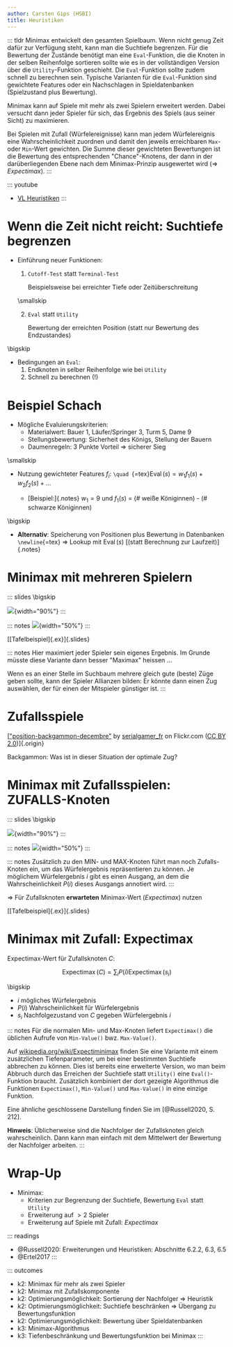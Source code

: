 ```yaml
---
author: Carsten Gips (HSBI)
title: Heuristiken
---
```


::: tldr
Minimax entwickelt den gesamten Spielbaum. Wenn nicht genug Zeit dafür zur Verfügung steht, kann man die Suchtiefe
begrenzen. Für die Bewertung der Zustände benötigt man eine `Eval`-Funktion, die die Knoten in der selben Reihenfolge
sortieren sollte wie es in der vollständigen Version über die `Utility`-Funktion geschieht. Die `Eval`-Funktion sollte
zudem schnell zu berechnen sein. Typische Varianten für die `Eval`-Funktion sind gewichtete Features oder ein
Nachschlagen in Spieldatenbanken (Spielzustand plus Bewertung).

Minimax kann auf Spiele mit mehr als zwei Spielern erweitert werden. Dabei versucht dann jeder Spieler für sich, das
Ergebnis des Spiels (aus seiner Sicht) zu maximieren.

Bei Spielen mit Zufall (Würfelereignisse) kann man jedem Würfelereignis eine Wahrscheinlichkeit zuordnen und damit den
jeweils erreichbaren `Max`- oder `Min`-Wert gewichten. Die Summe dieser gewichteten Bewertungen ist die Bewertung des
entsprechenden "Chance"-Knotens, der dann in der darüberliegenden Ebene nach dem Minimax-Prinzip ausgewertet wird (=\>
*Expectimax*).
:::

::: youtube
-   [VL Heuristiken](https://youtu.be/rKqNqYBXuK8)
:::

# Wenn die Zeit nicht reicht: Suchtiefe begrenzen

-   Einführung neuer Funktionen:
    1.  `Cutoff-Test` statt `Terminal-Test`

        Beispielsweise bei erreichter Tiefe oder Zeitüberschreitung

    \smallskip

    2.  `Eval` statt `Utility`

        Bewertung der erreichten Position (statt nur Bewertung des Endzustandes)

\bigskip

-   Bedingungen an `Eval`:
    1.  Endknoten in selber Reihenfolge wie bei `Utility`
    2.  Schnell zu berechnen (!)

# Beispiel Schach

-   Mögliche Evaluierungskriterien:
    -   Materialwert: Bauer 1, Läufer/Springer 3, Turm 5, Dame 9
    -   Stellungsbewertung: Sicherheit des Königs, Stellung der Bauern
    -   Daumenregeln: 3 Punkte Vorteil =\> sicherer Sieg

\smallskip

-   Nutzung gewichteter Features $f_i$: `\quad `{=tex}$\operatorname{Eval}(s) = w_1f_1(s) + w_2f_2(s) + \ldots$

    -   [Beispiel:]{.notes} $w_1 = 9$ und $f_1(s)$ = (# weiße Königinnen) - (# schwarze Königinnen)

\bigskip

-   **Alternativ**: Speicherung von Positionen plus Bewertung in Datenbanken `\newline`{=tex} =\> Lookup mit
    $\operatorname{Eval}(s)$ [(statt Berechnung zur Laufzeit)]{.notes}

# Minimax mit mehreren Spielern

::: slides
\bigskip

![](images/minimax3.png){width="90%"}
:::

::: notes
![](images/minimax3.png){width="50%"}
:::

[[Tafelbeispiel]{.ex}]{.slides}

::: notes
Hier maximiert jeder Spieler sein eigenes Ergebnis. Im Grunde müsste diese Variante dann besser "Maximax" heissen ...

Wenn es an einer Stelle im Suchbaum mehrere gleich gute (beste) Züge geben sollte, kann der Spieler Allianzen bilden: Er
könnte dann einen Zug auswählen, der für einen der Mitspieler günstiger ist.
:::

# Zufallsspiele

<!-- TODO
![](https://live.staticflickr.com/3670/11267311625_e4758ff425_o_d.jpg){width="60%"}
-->

[["position-backgammon-decembre"](https://www.flickr.com/photos/83436399@N04/11267311625) by
[serialgamer_fr](https://www.flickr.com/photos/83436399@N04) on Flickr.com ([CC BY
2.0](https://creativecommons.org/licenses/by/2.0/?ref=ccsearch&atype=rich))]{.origin}

Backgammon: Was ist in dieser Situation der optimale Zug?

# Minimax mit Zufallsspielen: ZUFALLS-Knoten

::: slides
\bigskip

![](images/expectimax.png){width="90%"}
:::

::: notes
![](images/expectimax.png){width="50%"}
:::

::: notes
Zusätzlich zu den MIN- und MAX-Knoten führt man noch Zufalls-Knoten ein, um das Würfelergebnis repräsentieren zu können.
Je möglichem Würfelergebnis $i$ gibt es einen Ausgang, an dem die Wahrscheinlichkeit $P(i)$ dieses Ausgangs annotiert
wird.
:::

=\> Für Zufallsknoten **erwarteten** Minimax-Wert (*Expectimax*) nutzen

[[Tafelbeispiel]{.ex}]{.slides}

# Minimax mit Zufall: Expectimax

Expectimax-Wert für Zufallsknoten $C$:

$$    \operatorname{Expectimax}(C) = \sum_i P(i) \operatorname{Expectimax}(s_i)$$

\bigskip

-   $i$ mögliches Würfelergebnis
-   $P(i)$ Wahrscheinlichkeit für Würfelergebnis
-   $s_i$ Nachfolgezustand von $C$ gegeben Würfelergebnis $i$

::: notes
Für die normalen Min- und Max-Knoten liefert `Expectimax()` die üblichen Aufrufe von `Min-Value()` bwz. `Max-Value()`.

Auf [wikipedia.org/wiki/Expectiminimax](https://en.wikipedia.org/wiki/Expectiminimax) finden Sie eine Variante mit einem
zusätzlichen Tiefenparameter, um bei einer bestimmten Suchtiefe abbrechen zu können. Dies ist bereits eine erweiterte
Version, wo man beim Abbruch durch das Erreichen der Suchtiefe statt `Utility()` eine `Eval()`-Funktion braucht.
Zusätzlich kombiniert der dort gezeigte Algorithmus die Funktionen `Expectimax()`, `Min-Value()` und `Max-Value()` in
eine einzige Funktion.

Eine ähnliche geschlossene Darstellung finden Sie im [@Russell2020, S. 212].

**Hinweis**: Üblicherweise sind die Nachfolger der Zufallsknoten gleich wahrscheinlich. Dann kann man einfach mit dem
Mittelwert der Bewertung der Nachfolger arbeiten.
:::

# Wrap-Up

-   Minimax:
    -   Kriterien zur Begrenzung der Suchtiefe, Bewertung `Eval` statt `Utility`
    -   Erweiterung auf $>2$ Spieler
    -   Erweiterung auf Spiele mit Zufall: *Expectimax*

::: readings
-   @Russell2020: Erweiterungen und Heuristiken: Abschnitte 6.2.2, 6.3, 6.5
-   @Ertel2017
:::

::: outcomes
-   k2: Minimax für mehr als zwei Spieler
-   k2: Minimax mit Zufallskomponente
-   k2: Optimierungsmöglichkeit: Sortierung der Nachfolger =\> Heuristik
-   k2: Optimierungsmöglichkeit: Suchtiefe beschränken =\> Übergang zu Bewertungsfunktion
-   k2: Optimierungsmöglichkeit: Bewertung über Spieldatenbanken
-   k3: Minimax-Algorithmus
-   k3: Tiefenbeschränkung und Bewertungsfunktion bei Minimax
:::
